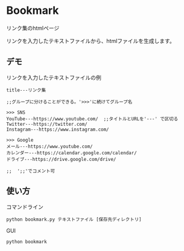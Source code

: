 # Bookmark
リンク集のhtmlページ

リンクを入力したテキストファイルから、htmlファイルを生成します。

## デモ

リンクを入力したテキストファイルの例

```
title---リンク集

;;グループに分けることができる。'>>>'に続けてグループ名

>>> SNS
YouTube---https://www.youtube.com/  ;;タイトルとURLを'---' で区切る
Twitter---https://twitter.com/
Instagram---https://www.instagram.com/

>>> Google
メール---https://www.youtube.com/
カレンダー---https://calendar.google.com/calendar/
ドライブ---https://drive.google.com/drive/

;;  ';;'でコメント可
```

## 使い方

コマンドライン

```
python bookmark.py テキストファイル [保存先ディレクトリ]
```

GUI

```
python bookmark
```
